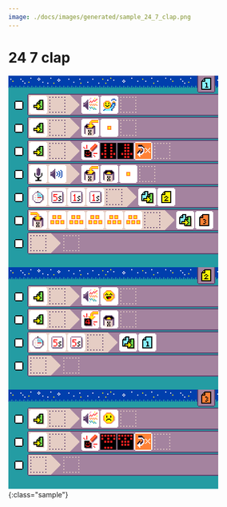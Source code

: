 ```yaml
---
image: ./docs/images/generated/sample_24_7_clap.png
---
```


# 24 7 clap

![24 7 clap MicroCode program](../images/generated/sample_24_7_clap.png){:class="sample"}
